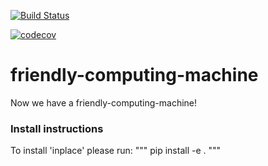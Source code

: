 [![Build Status](https://travis-ci.org/dlf57/friendly-computing-machine.svg?branch=master)](https://travis-ci.org/dlf57/friendly-computing-machine)

[![codecov](https://codecov.io/gh/dlf57/friendly-computing-machine/branch/master/graph/badge.svg)](https://codecov.io/gh/dlf57/friendly-computing-machine)

# friendly-computing-machine

Now we have a friendly-computing-machine!
 ### Install instructions
 To install 'inplace' please run:
 """
 pip install -e .
 """
